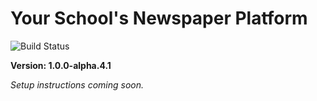# Your School's Newspaper Platform

![Build Status](https://gitlab.com/schpaper/schpaper.gitlab.io/badges/master/build.svg)

**Version: 1.0.0-alpha.4.1**

*Setup instructions coming soon.*
